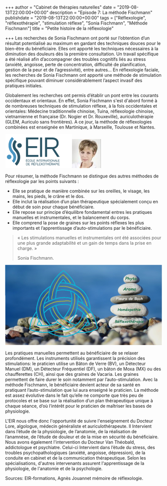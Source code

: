 +++
author = "Cabinet de thérapies naturelles"
date = "2019-08-13T22:00:00+00:00"
description = "Episode 7: La méthode Fischmann"
publishdate = "2019-08-13T22:00:00+00:00"
tags = ["Réflexologie", "réflexothérapie", "stimulation réflexe", "Sonia Fischmann", "Méthode Fischmann"]
title = "Petite histoire de la réflexologie"

+++
Les recherches de Sonia Fischmann ont porté sur l’obtention d’un résultat potentialisé au maximum en gardant des techniques douces pour le bien-être du bénéficiaire. Elles ont apporté les techniques nécessaires à la diminution des douleurs dès la première consultation. Un travail spécifique a été réalisé afin d’accompagner des troubles cognitifs liés au stress (anxiété, angoisse, perte de concentration, difficulté de planification, gestion de la peur et de l’agressivité), entre autres... En réflexologie faciale, les recherches de Sonia Fischmann ont apporté une méthode de stimulation spécifique pouvant diminuer considérablement l’aspect invasif des pratiques initiales.

Globalement les recherches ont permis d’établir un pont entre les courants occidentaux et orientaux. En effet, Sonia Fischmann s'est d'abord formé à de nombreuses techniques de stimulation réflexe, à la fois occidentales et orientales: Médecine traditionnelle chinoise, Tuina, réflexologie chinoise, vietnamienne et française (Dr. Nogier et Dr. Rouxeville), auriculothérapie (GLEM, Auriculo sans frontières). A ce jour, la méthode de réflexologies combinées est enseignée en Martinique, à Marseille, Toulouse et Nantes.

![](/logo.png)![](/téléchargement-1.jpg)

Pour résumer, la méthode Fischmann se distingue des autres méthodes de réflexologie par les points suivants :

* Elle se pratique de manière combinée sur les oreilles, le visage, les mains, les pieds, le crâne et le dos.
* Elle inclut la réalisation d’un plan thérapeutique spécialement conçu en début de soin pour chaque bénéficiaire.
* Elle repose sur principe d’équilibre fondamental entres les pratiques manuelles et instrumentales, et le balancement du corps.
* Elle comprend la pose de graines sur les points réflexes les plus importants et l’apprentissage d’auto-stimulations par le bénéficiaire.

> « Les stimulations manuelles et instrumentales ont été associées pour une plus grande adaptabilité et un gain de temps dans la prise en charge. »
>
> Sonia Fischmann.

![](/combinee.png)

Les pratiques manuelles permettent au bénéficiaire de se relaxer profondément. Les instruments utilisés garantissent la précision des stimulations: le praticien utilise un Bâton de Verre (BV), un Détecteur Manuel (DM), un Détecteur Fréquentiel (DF), un bâton de Moxa (MX) ou des chaufferettes (CH), ainsi que des graines de Vacaria. Les graines permettent de faire durer le soin notamment par l’auto-stimulation. Avec la méthode Fischmann, le bénéficiaire devient acteur de sa santé en pratiquant l’auto-stimulation que lui aura enseigné le praticien. La méthode est assez évolutive dans le fait qu’elle ne comporte que très peu de protocoles et se base sur la réalisation d’un plan thérapeutique unique à chaque séance, d’où l’intérêt pour le praticien de maîtriser les bases de physiologie.

L'EIR nous offre donc l'opportunité de suivre l'enseignement du Docteur Lore, algologue, médecin généraliste et auriculothérapeute. Il Intervient dans l’étude de la physiologie, de l’anatomie, de la réalisation de l’anamnèse, de l’étude de douleur et de la mise en sécurité du bénéficiaire. Nous avons également l'intervention du Docteur Van Théobald, addictologue et psychiatre. Celui-ci Intervient dans l’étude du stress, des troubles psychopathologiques (anxiété, angoisse, dépression), de la conduite en cabinet et de la communication thérapeutique. Selon les spécialisations, d'autres intervenants assurent l'apprentissage de la physiologie, de l'anatomie et de la psychologie.

Sources: EIR-formations, Agnès Jouannet mémoire de réflexologie.
